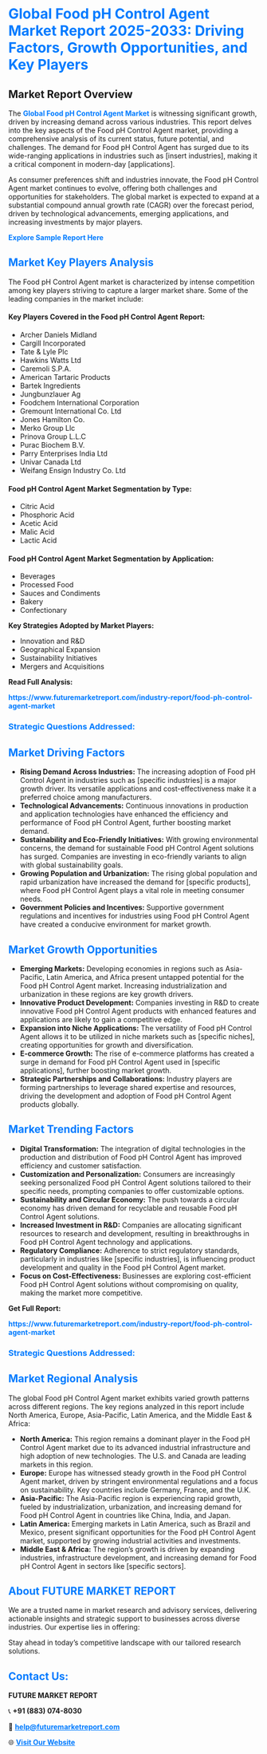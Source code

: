 <h1 style="color: #007BFF;">Global Food pH Control Agent Market Report 2025-2033: Driving Factors, Growth Opportunities, and Key Players</h1>

<section id="overview">
<h2>Market Report Overview</h2>
<p>The <a href="https://www.futuremarketreport.com/industry-report/food-ph-control-agent-market" style="color: #007BFF; text-decoration: none;"><strong>Global Food pH Control Agent Market</strong></a> is witnessing significant growth, driven by increasing demand across various industries. This report delves into the key aspects of the Food pH Control Agent market, providing a comprehensive analysis of its current status, future potential, and challenges. The demand for Food pH Control Agent has surged due to its wide-ranging applications in industries such as [insert industries], making it a critical component in modern-day [applications].</p>
<p>As consumer preferences shift and industries innovate, the Food pH Control Agent market continues to evolve, offering both challenges and opportunities for stakeholders. The global market is expected to expand at a substantial compound annual growth rate (CAGR) over the forecast period, driven by technological advancements, emerging applications, and increasing investments by major players.</p>
</section>

<section id="overview">
<p><a href="https://www.futuremarketreport.com/request-sample/reportId=101983" style="color: #007BFF; text-decoration: none;"><strong>Explore Sample Report Here</strong></a></p>
</section>

<section id="key-players">
<h2 style="color: #007BFF;">Market Key Players Analysis</h2>
<p>The Food pH Control Agent market is characterized by intense competition among key players striving to capture a larger market share. Some of the leading companies in the market include:</p>
<h4>Key Players Covered in the Food pH Control Agent Report:</h4>
<ul><li>Archer Daniels Midland</li><li>Cargill Incorporated</li><li>Tate &amp; Lyle Plc</li><li>Hawkins Watts Ltd</li><li>Caremoli S.P.A.</li><li>American Tartaric Products</li><li>Bartek Ingredients</li><li>Jungbunzlauer Ag</li><li>Foodchem International Corporation</li><li>Gremount International Co. Ltd</li><li>Jones Hamilton Co.</li><li>Merko Group Llc</li><li>Prinova Group L.L.C</li><li>Purac Biochem B.V.</li><li>Parry Enterprises India Ltd</li><li>Univar Canada Ltd</li><li>Weifang Ensign Industry Co. Ltd</li></ul>
<h4>Food pH Control Agent Market Segmentation by Type:</h4>
<ul><li>Citric Acid</li><li>Phosphoric Acid</li><li>Acetic Acid</li><li>Malic Acid</li><li>Lactic Acid</li></ul>

<h4>Food pH Control Agent Market Segmentation by Application:</h4>
<ul><li>Beverages</li><li>Processed Food</li><li>Sauces and Condiments</li><li>Bakery</li><li>Confectionary</li></ul>
<p><strong>Key Strategies Adopted by Market Players:</strong></p>
<ul>
<li>Innovation and R&D</li>
<li>Geographical Expansion</li>
<li>Sustainability Initiatives</li>
<li>Mergers and Acquisitions</li>
</ul>
</section>

<section>
<p><strong>Read Full Analysis: </strong></p><a href="https://www.futuremarketreport.com/industry-report/food-ph-control-agent-market" style="color: #007BFF; text-decoration: none;"><strong>https://www.futuremarketreport.com/industry-report/food-ph-control-agent-market</strong></a>
<h3 style="color: #007BFF;">Strategic Questions Addressed:</h3>
</section>

<section id="driving-factors">
<h2 style="color: #007BFF;">Market Driving Factors</h2>
<ul>
<li><strong>Rising Demand Across Industries:</strong> The increasing adoption of Food pH Control Agent in industries such as [specific industries] is a major growth driver. Its versatile applications and cost-effectiveness make it a preferred choice among manufacturers.</li>
<li><strong>Technological Advancements:</strong> Continuous innovations in production and application technologies have enhanced the efficiency and performance of Food pH Control Agent, further boosting market demand.</li>
<li><strong>Sustainability and Eco-Friendly Initiatives:</strong> With growing environmental concerns, the demand for sustainable Food pH Control Agent solutions has surged. Companies are investing in eco-friendly variants to align with global sustainability goals.</li>
<li><strong>Growing Population and Urbanization:</strong> The rising global population and rapid urbanization have increased the demand for [specific products], where Food pH Control Agent plays a vital role in meeting consumer needs.</li>
<li><strong>Government Policies and Incentives:</strong> Supportive government regulations and incentives for industries using Food pH Control Agent have created a conducive environment for market growth.</li>
</ul>
</section>

<section id="growth-opportunities">
<h2 style="color: #007BFF;">Market Growth Opportunities</h2>
<ul>
<li><strong>Emerging Markets:</strong> Developing economies in regions such as Asia-Pacific, Latin America, and Africa present untapped potential for the Food pH Control Agent market. Increasing industrialization and urbanization in these regions are key growth drivers.</li>
<li><strong>Innovative Product Development:</strong> Companies investing in R&D to create innovative Food pH Control Agent products with enhanced features and applications are likely to gain a competitive edge.</li>
<li><strong>Expansion into Niche Applications:</strong> The versatility of Food pH Control Agent allows it to be utilized in niche markets such as [specific niches], creating opportunities for growth and diversification.</li>
<li><strong>E-commerce Growth:</strong> The rise of e-commerce platforms has created a surge in demand for Food pH Control Agent used in [specific applications], further boosting market growth.</li>
<li><strong>Strategic Partnerships and Collaborations:</strong> Industry players are forming partnerships to leverage shared expertise and resources, driving the development and adoption of Food pH Control Agent products globally.</li>
</ul>
</section>

<section id="trending-factors">
<h2 style="color: #007BFF;">Market Trending Factors</h2>
<ul>
<li><strong>Digital Transformation:</strong> The integration of digital technologies in the production and distribution of Food pH Control Agent has improved efficiency and customer satisfaction.</li>
<li><strong>Customization and Personalization:</strong> Consumers are increasingly seeking personalized Food pH Control Agent solutions tailored to their specific needs, prompting companies to offer customizable options.</li>
<li><strong>Sustainability and Circular Economy:</strong> The push towards a circular economy has driven demand for recyclable and reusable Food pH Control Agent solutions.</li>
<li><strong>Increased Investment in R&D:</strong> Companies are allocating significant resources to research and development, resulting in breakthroughs in Food pH Control Agent technology and applications.</li>
<li><strong>Regulatory Compliance:</strong> Adherence to strict regulatory standards, particularly in industries like [specific industries], is influencing product development and quality in the Food pH Control Agent market.</li>
<li><strong>Focus on Cost-Effectiveness:</strong> Businesses are exploring cost-efficient Food pH Control Agent solutions without compromising on quality, making the market more competitive.</li>
</ul>
</section>

<section>
<p><strong>Get Full Report: </strong></p><a href="https://www.futuremarketreport.com/industry-report/food-ph-control-agent-market" style="color: #007BFF; text-decoration: none;"><strong>https://www.futuremarketreport.com/industry-report/food-ph-control-agent-market</strong></a>
<h3 style="color: #007BFF;">Strategic Questions Addressed:</h3>
</section>


<section id="regional-analysis">
<h2 style="color: #007BFF;">Market Regional Analysis</h2>
<p>The global Food pH Control Agent market exhibits varied growth patterns across different regions. The key regions analyzed in this report include North America, Europe, Asia-Pacific, Latin America, and the Middle East & Africa:</p>
<ul>
<li><strong>North America:</strong> This region remains a dominant player in the Food pH Control Agent market due to its advanced industrial infrastructure and high adoption of new technologies. The U.S. and Canada are leading markets in this region.</li>
<li><strong>Europe:</strong> Europe has witnessed steady growth in the Food pH Control Agent market, driven by stringent environmental regulations and a focus on sustainability. Key countries include Germany, France, and the U.K.</li>
<li><strong>Asia-Pacific:</strong> The Asia-Pacific region is experiencing rapid growth, fueled by industrialization, urbanization, and increasing demand for Food pH Control Agent in countries like China, India, and Japan.</li>
<li><strong>Latin America:</strong> Emerging markets in Latin America, such as Brazil and Mexico, present significant opportunities for the Food pH Control Agent market, supported by growing industrial activities and investments.</li>
<li><strong>Middle East & Africa:</strong> The region’s growth is driven by expanding industries, infrastructure development, and increasing demand for Food pH Control Agent in sectors like [specific sectors].</li>
</ul>
</section>

<footer>
<h2 style="color: #007BFF;">About FUTURE MARKET REPORT</h2>
<p>We are a trusted name in market research and advisory services, delivering actionable insights and strategic support to businesses across diverse industries. Our expertise lies in offering:</p>

<p>Stay ahead in today’s competitive landscape with our tailored research solutions.</p>

<h2 style="color: #007BFF;">Contact Us:</h2>
<p><strong>FUTURE MARKET REPORT</strong></p>
<p>📞 <strong>+91 (883) 074-8030</strong></p>
<p>📧 <strong><a href="mailto:help@futuremarketreport.com" style="color: #007BFF;">help@futuremarketreport.com</a></strong></p>
<p>🌐 <strong><a href="https://www.futuremarketreport.com/" style="color: #007BFF;">Visit Our Website</a></strong></p>
</footer>